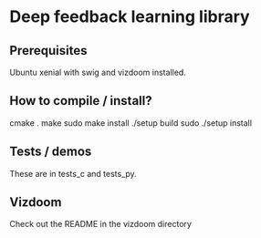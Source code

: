 # Deep feedback learning library

## Prerequisites

Ubuntu xenial with swig and vizdoom installed.

## How to compile / install?

cmake .
make
sudo make install
./setup build
sudo ./setup install

## Tests / demos

These are in tests_c and tests_py.

## Vizdoom

Check out the README in the vizdoom directory

